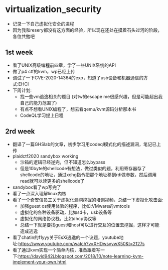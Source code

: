 # virtualization_security
- 记录一下自己虚拟化安全的进程
- 因为我和resery都没有这方面的经验，所以现在还处在摸着石头过河的阶段，各位共勉吧
## 1st week
- 看了UNIX高级编程前四章，学了一些UNIX系统的API
- 做了p4 ctf的kvm，wp已经上传
- 调试了一下CVE-2020-14364的exp，知道了usb设备和机器通信的方式:EHCI
- 下周计划:
  - 找一些vm逃逸相关的题目 (对tw的escape me很感兴趣，但是可能超出我自己的能力范围了)
  - 有点不想看UNIX编程了，想去看qemu/kvm源码分析那本书
  - CodeQL学习提上日程
## 2rd week
 - 翻译了一篇GHSlab的文章，初步学习用codeql模式化的描述漏洞，笔记已上传
 - plaidctf2020 sandybox working
   - 沙箱的逻辑已经逆完，但不知道怎么bypass
   - 但是10byte的shellcode有想法，做过类似的题，利用寄存器存了shellcode的地址，通过xchg指令把那个地址移到rdi做参数，然后调用read就可以读更多的shellcode了
 - sandybox看了wp写完了
 - 看了一点深入理解linux内核
 - 看了一个奇安信员工关于虚拟化漏洞挖掘的培训视频，总结一下虚拟化攻击面:
    - 加强guest os使用体验的程序，比如:VMware的vmtools
    - 虚拟化的各种设备驱动，比如sd卡，usb设备等
    - 虚拟化的网络协议栈，比如dhcp协议等
    - 总结一下就是要找guest和host可以进行交互的位置去挖掘，这样才可能造成逃逸
 - 看了chatin的f1yyy关于EsXi逃逸的一个议题，youtube地址:https://www.youtube.com/watch?v=XHDwsvywX50&t=2127s
 - 看了通过kvm实现一个简单内核，准备跟着写一下:https://david942j.blogspot.com/2018/10/note-learning-kvm-implement-your-own.html
